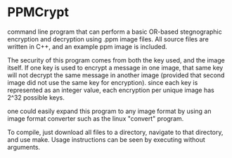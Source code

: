 # PPMCrypt
command line program that can perform a basic OR-based stegnographic encryption and decryption using .ppm image files.
All source files are written in C++, and an example ppm image is included.

The security of this program comes from both the key used, and the image itself. If one key is used to encrypt a message in one image, that same key will not decrypt the same message in another image (provided that second image did not use the same key for encryption). since each key is represented as an integer value, each encryption per unique image has 2^32 possible keys.

one could easily expand this program to any image format by using an image format converter such as the linux "convert" program.

To compile, just download all files to a directory, navigate to that directory, and use make. Usage instructions can be seen by executing without arguments. 
